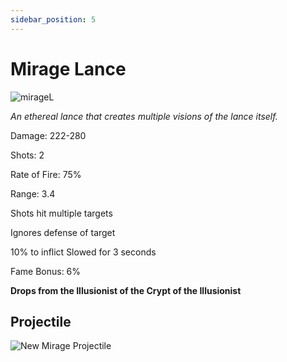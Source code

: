 ```yaml
---
sidebar_position: 5
---
```


# Mirage Lance

![mirageL](https://vwiki.valorserver.com/api/item/picture/mirage%20lance)

<i>An ethereal lance that creates multiple visions of the lance itself.</i>

Damage: 222-280

Shots: 2

Rate of Fire: 75%

Range: 3.4

Shots hit multiple targets

Ignores defense of target

10% to inflict Slowed for 3 seconds

Fame Bonus: 6%

**Drops from the Illusionist of the Crypt of the Illusionist**

## Projectile

![New Mirage Projectile](https://i.imgur.com/OG4zavo.png)
